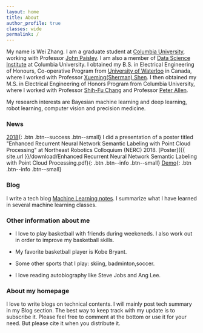 ```yaml
---
layout: home
title: About
author_profile: true
classes: wide
permalink: /
---
```


My name is Wei Zhang. I am a graduate student at [Columbia University](https://www.columbia.edu/), working with Professor [John Paisley](http://www.columbia.edu/~jwp2128/). I am also a member of [Data Science Institute](https://datascience.columbia.edu/) at Columbia University. I obtained my B.S. in Electrical Engineering of Honours, Co-operative Program from [University of Waterloo](https://uwaterloo.ca/) in Canada, where I worked with Professor [Xueming(Sherman) Shen](http://bbcr.uwaterloo.ca/~xshen/). I then obtained my M.S. in Electrical Engineering of Honors Program from Columbia University, where I worked with Professor [Shih-Fu Chang](http://www.ee.columbia.edu/~sfchang/) and Professor [Peter Allen](https://www.cs.columbia.edu/~allen/). 

My research interests are Bayesian machine learning and deep learning, robot learning, computer vision and precision medicine. 


### News

[2018](#link){: .btn .btn--success .btn--small} I did a presentation of a poster titled "Enhanced Recurrent Neural Network Semantic Labeling with Point Cloud Processing" at Northeast Robotics Colloquium (NERC) 2018. [Poster]({{ site.url }}/download/Enhanced Recurrent Neural Network Semantic Labeling with Point Cloud Processing.pdf){: .btn .btn--info .btn--small}
[Demo](https://www.youtube.com/watch?v=T7zllZbtm2A){: .btn .btn--info .btn--small}

### Blog

I write a tech blog [Machine Learning notes](https://wei2624.github.io/machine%20learning/Machine-Learning-Notes/). I summarize what I have learned in several machine learning classes. 

### Other information about me

* I love to play basketball with friends during weekeneds. I also work out in order to improve my basketball skills. 

* My favorite basketball player is Kobe Bryant. 

* Some other sports that I play: skiing, badminton,soccer. 

* I love reading autobiography like Steve Jobs and Ang Lee. 

### About my homepage

I love to write blogs on technical contents. I will mainly post tech summary in my Blog section. The best way to keep track with my update is to subscribe it. Please feel free to comment at the bottom or use it for your need. But please cite it when you distribute it.
